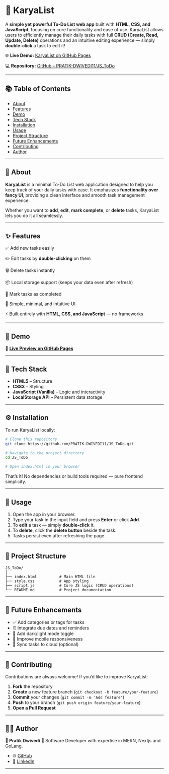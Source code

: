 # 📝 KaryaList

A **simple yet powerful To-Do List web app** built with **HTML, CSS, and JavaScript**, focusing on core functionality and ease of use. KaryaList allows users to efficiently manage their daily tasks with full **CRUD (Create, Read, Update, Delete)** operations and an intuitive editing experience — simply **double-click** a task to edit it!

🌐 **Live Demo:** [KaryaList on GitHub Pages](https://pratik-dwivedi11.github.io/JS_ToDo/)

💻 **Repository:** [GitHub – PRATIK-DWIVEDI11/JS_ToDo](https://github.com/PRATIK-DWIVEDI11/JS_ToDo/)

---

## 📚 Table of Contents

* [About](#-about)
* [Features](#-features)
* [Demo](#-demo)
* [Tech Stack](#-tech-stack)
* [Installation](#-installation)
* [Usage](#-usage)
* [Project Structure](#-project-structure)
* [Future Enhancements](#-future-enhancements)
* [Contributing](#-contributing)
* [Author](#-author)

---

## 🧩 About

**KaryaList** is a minimal To-Do List web application designed to help you keep track of your daily tasks with ease.
It emphasizes **functionality over fancy UI**, providing a clean interface and smooth task management experience.

Whether you want to **add**, **edit**, **mark complete**, or **delete** tasks, KaryaList lets you do it all seamlessly.

---

## ✨ Features

✅ Add new tasks easily

✏️ Edit tasks by **double-clicking** on them

🗑️ Delete tasks instantly

📦 Local storage support (keeps your data even after refresh)

🎯 Mark tasks as completed

🧭 Simple, minimal, and intuitive UI

⚡ Built entirely with **HTML, CSS, and JavaScript** — no frameworks

---

## 🎥 Demo

🔗 [**Live Preview on GitHub Pages**](https://pratik-dwivedi11.github.io/JS_ToDo/)

---

## 🧰 Tech Stack

* **HTML5** – Structure
* **CSS3** – Styling
* **JavaScript (Vanilla)** – Logic and interactivity
* **LocalStorage API** – Persistent data storage

---

## ⚙️ Installation

To run KaryaList locally:

```bash
# Clone this repository
git clone https://github.com/PRATIK-DWIVEDI11/JS_ToDo.git

# Navigate to the project directory
cd JS_ToDo

# Open index.html in your browser
```

That’s it! No dependencies or build tools required — pure frontend simplicity.

---

## 🚀 Usage

1. Open the app in your browser.
2. Type your task in the input field and press **Enter** or click **Add**.
3. To **edit** a task — simply **double-click** it.
4. To **delete**, click the **delete button** beside the task.
5. Tasks persist even after refreshing the page.

---

## 📁 Project Structure

```
JS_ToDo/
│
├── index.html          # Main HTML file
├── style.css           # App styling
├── script.js           # Core JS logic (CRUD operations)
└── README.md           # Project documentation
```

---

## 🔮 Future Enhancements

* ✅ Add categories or tags for tasks
* ⏰ Integrate due dates and reminders
* 🌙 Add dark/light mode toggle
* 📱 Improve mobile responsiveness
* 💾 Sync tasks to cloud (optional)

---

## 🤝 Contributing

Contributions are always welcome!
If you’d like to improve KaryaList:

1. **Fork** the repository
2. **Create** a new feature branch (`git checkout -b feature/your-feature`)
3. **Commit** your changes (`git commit -m 'Add feature'`)
4. **Push** to your branch (`git push origin feature/your-feature`)
5. **Open a Pull Request**

---



## 👨‍💻 Author

**👋 Pratik Dwivedi**
📍 Software Developer with expertise in MERN, Nextjs and GoLang.

* 🌐 [GitHub](https://github.com/PRATIK-DWIVEDI11)
* 💼 [LinkedIn](https://www.linkedin.com/in/pratik-dwivedi11/)

---

